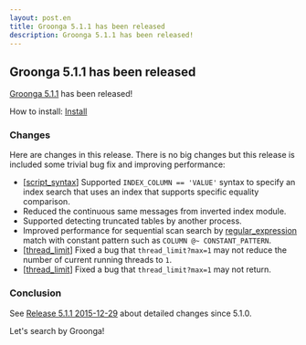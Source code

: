 ```yaml
---
layout: post.en
title: Groonga 5.1.1 has been released
description: Groonga 5.1.1 has been released!
---
```


## Groonga 5.1.1 has been released

[Groonga 5.1.1](/docs/news.html#release-5-1-1) has been released!

How to install: [Install](/docs/install.html)

### Changes

Here are changes in this release. There is no big changes but this release is included some trivial bug fix and improving performance:

* [[script_syntax](/docs/reference/grn_expr/script_syntax.html)] Supported `INDEX_COLUMN == 'VALUE'` syntax to specify an index search that uses an index that supports specific equality comparison.
* Reduced the continuous same messages from inverted index module.
* Supported detecting truncated tables by another process.
* Improved performance for sequential scan search by [regular_expression](/reference/regular_expression.html) match with constant pattern such as `COLUMN @~ CONSTANT_PATTERN`.
* [[thread_limit](/docs/reference/commands/thread_limit.html)] Fixed a bug that `thread_limit?max=1` may not reduce the number of current running threads to `1`.
* [[thread_limit](/docs/reference/commands/thread_limit.html)] Fixed a bug that `thread_limit?max=1` may not return.

### Conclusion

See [Release 5.1.1 2015-12-29](/docs/news.html#release-5-1-1) about detailed changes since 5.1.0.

Let's search by Groonga!
